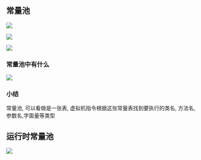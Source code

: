 ## 常量池
![](https://youpaiyun.zongqilive.cn/image/20200527172532.png)

![](https://youpaiyun.zongqilive.cn/image/20200527194301.png)

![](https://youpaiyun.zongqilive.cn/image/20200527194245.png)

### 常量池中有什么
![](https://youpaiyun.zongqilive.cn/image/20200527194412.png)

### 小结
常量池, 可以看做是一张表, 
虚拟机指令根据这张常量表找到要执行的类名, 方法名,参数名,字面量等类型


## 运行时常量池
![](https://youpaiyun.zongqilive.cn/image/20200527195431.png)
























